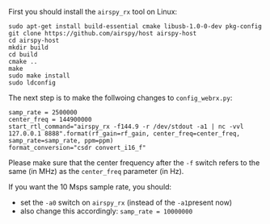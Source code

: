 First you should install the `airspy_rx` tool on Linux:

    sudo apt-get install build-essential cmake libusb-1.0-0-dev pkg-config
    git clone https://github.com/airspy/host airspy-host
    cd airspy-host
    mkdir build
    cd build
    cmake ..
    make
    sudo make install
    sudo ldconfig

The next step is to make the follwoing changes to `config_webrx.py`:

    samp_rate = 2500000
    center_freq = 144900000
    start_rtl_command="airspy_rx -f144.9 -r /dev/stdout -a1 | nc -vvl 127.0.0.1 8888".format(rf_gain=rf_gain, center_freq=center_freq, samp_rate=samp_rate, ppm=ppm)
    format_conversion="csdr convert_i16_f"

Please make sure that the center frequency after the `-f` switch refers to the same (in MHz) as the `center_freq` parameter (in Hz).

If you want the 10 Msps sample rate, you should:
* set the `-a0` switch on `airspy_rx` (instead of the `-a1`present now)
* also change this accordingly: `samp_rate = 10000000`